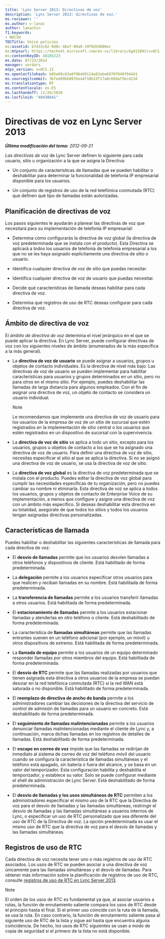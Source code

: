 ```yaml
---
title: 'Lync Server 2013: Directivas de voz'
description: 'Lync Server 2013: directivas de voz.'
ms.reviewer: ''
ms.author: v-lanac
author: lanachin
f1.keywords:
- NOCSH
TOCTitle: Voice policies
ms:assetid: b7433c62-9d8c-48af-89a0-19f0d34806ec
ms:mtpsurl: https://technet.microsoft.com/en-us/library/Gg412891(v=OCS.15)
ms:contentKeyID: 48185223
ms.date: 07/23/2014
manager: serdars
mtps_version: v=OCS.15
ms.openlocfilehash: b85e69c83a8f964d9114a83abe6978f040f044d1
ms.sourcegitcommit: 36fee89bb887bea4f18b19f17a8c69daf5bc423d
ms.translationtype: MT
ms.contentlocale: es-ES
ms.lasthandoff: 11/26/2020
ms.locfileid: "49438641"
---
```

# <a name="voice-policies-in-lync-server-2013"></a>Directivas de voz en Lync Server 2013

<div data-xmlns="http://www.w3.org/1999/xhtml">

<div class="topic" data-xmlns="http://www.w3.org/1999/xhtml" data-msxsl="urn:schemas-microsoft-com:xslt" data-cs="https://msdn.microsoft.com/">

<div data-asp="https://msdn2.microsoft.com/asp">



</div>

<div id="mainSection">

<div id="mainBody">

<span> </span>

_**Última modificación del tema:** 2012-09-21_

*Las directivas de voz* de Lync Server definen lo siguiente para cada usuario, sitio u organización a la que se asigna la Directiva:

  - Un conjunto de características de llamadas que se pueden habilitar o deshabilitar para determinar la funcionalidad de telefonía IP empresarial disponible para los usuarios.

  - Un conjunto de registros de uso de la red telefónica conmutada (RTC) que definen qué tipo de llamadas están autorizadas.

<div>

## <a name="planning-for-voice-policies"></a>Planificación de directivas de voz

Los pasos siguientes le ayudarán a planear las directivas de voz que necesitará para su implementación de telefonía IP empresarial:

  - Determina cómo configurarás la directiva de voz global (la directiva de voz predeterminada que se instala con el producto). Esta Directiva se aplicará a todos los usuarios de telefonía de telefonía empresarial a los que no se les haya asignado explícitamente una directiva de sitio o usuario.

  - Identifica cualquier directiva de voz de sitio que puedas necesitar.

  - Identifica cualquier directiva de voz de usuario que puedas necesitar.

  - Decide qué características de llamada deseas habilitar para cada directiva de voz.

  - Determina qué registros de uso de RTC deseas configurar para cada directiva de voz.

<div>

## <a name="voice-policy-scope"></a>Ámbito de directiva de voz

El *ámbito de directiva de voz* determina el nivel jerárquico en el que se puede aplicar la directiva. En Lync Server, puede configurar directivas de voz con los siguientes niveles de ámbito (enumerados de la más específica a la más general).

  - La **directiva de voz de usuario** se puede asignar a usuarios, grupos u objetos de contacto individuales. Es la directiva de nivel más bajo. Las directivas de voz de usuario se pueden implementar para habilitar características para usuarios y grupos determinados en un sitio, pero no para otros en el mismo sitio. Por ejemplo, puedes deshabilitar las llamadas de larga distancia para algunos empleados. Con el fin de asignar una directiva de voz, un objeto de contacto se considera un usuario individual.
    
    <div>
    

    > [!NOTE]  
    > Le recomendamos que implemente una directiva de voz de usuario para los usuarios de la empresa de voz de un sitio de sucursal que estén registrados en la implementación de sitio central o los usuarios que estén registrados en un dispositivo de sucursal con la supervivencia.

    
    </div>

  - La **directiva de voz de sitio** se aplica a todo un sitio, excepto para los usuarios, grupos u objetos de contacto a los que se ha asignado una directiva de voz de usuario. Para definir una directiva de voz de sitio, necesitas especificar el sitio al que se aplica la directiva. Si no se asignó una directiva de voz de usuario, se usa la directiva de voz de sitio.

  - La **directiva de voz global** es la directiva de voz predeterminada que se instala con el producto. Puedes editar la directiva de voz global para cumplir las necesidades específicas de tu organización, pero no puedes cambiar su nombre ni eliminarla. Esta directiva de voz se aplica a todos los usuarios, grupos y objetos de contacto de Enterprise Voice de su implementación, a menos que configure y asigne una directiva de voz con un ámbito más específico. Si deseas deshabilitar esta directiva en su totalidad, asegúrate de que todos los sitios y todos los usuarios tengan asignadas directivas personalizadas.

</div>

<div>

## <a name="call-features"></a>Características de llamada

Puedes habilitar o deshabilitar las siguientes características de llamada para cada directiva de voz:

  - El **desvío de llamadas** permite que los usuarios desvíen llamadas a otros teléfonos y dispositivos de cliente. Está habilitado de forma predeterminada.

  - La **delegación** permite a los usuarios especificar otros usuarios para que realicen y reciban llamadas en su nombre. Está habilitada de forma predeterminada.

  - La **transferencia de llamadas** permite a los usuarios transferir llamadas a otros usuarios. Está habilitada de forma predeterminada.

  - El **estacionamiento de llamadas** permite a los usuarios estacionar llamadas y atenderlas en otro teléfono o cliente. Está deshabilitado de forma predeterminada.

  - La característica de **llamadas simultáneas** permite que las llamadas entrantes suenen en un teléfono adicional (por ejemplo, un móvil) u otros dispositivos de extremo. Está habilitada de forma predeterminada.

  - La **llamada de equipo** permite a los usuarios de un equipo determinado responder llamadas por otros miembros del equipo. Está habilitada de forma predeterminada.

  - El **desvío de RTC** permite que las llamadas realizadas por usuarios que tienen asignada esta directiva a otros usuarios de la empresa se puedan desviar en la red telefónica conmutada (RTC) si la red WAN está saturada o no disponible. Está habilitado de forma predeterminada.

  - El **reemplazo de directiva de ancho de banda** permite a los administradores cambiar las decisiones de la directiva del servicio de control de admisión de llamadas para un usuario en concreto. Está deshabilitado de forma predeterminada.

  - El **seguimiento de llamadas malintencionadas** permite a los usuarios denunciar llamadas malintencionadas mediante el cliente de Lync y, a continuación, marca dichas llamadas en los registros de detalles de llamadas. Está deshabilitado de forma predeterminada.

  - El **escape en correo de voz** impide que las llamadas se redirijan de inmediato al sistema de correo de voz del teléfono móvil del usuario cuando se configura la característica de llamadas simultáneas y el teléfono está apagado, sin batería o fuera del alcance, y se basa en un valor del temporizador. Esta configuración habilita y deshabilita el temporizador, y establece su valor. Solo se puede configurar mediante el shell de administración de Lync Server. Está deshabilitado de forma predeterminada.

  - El **desvío de llamadas y los usos simultáneos de RTC** permiten a los administradores especificar el mismo uso de la RTC que la Directiva de voz para el desvío de llamadas y las llamadas simultáneas, restringir el desvío de llamadas y las llamadas simultáneas a usuarios internos de Lync, o especificar un uso de RTC personalizado que sea diferente del uso de RTC de la Directiva de voz. La opción predeterminada es usar el mismo uso de RTC que la directiva de voz para el desvío de llamadas y las llamadas simultáneas.

</div>

<div>

## <a name="pstn-usage-records"></a>Registros de uso de RTC

Cada directiva de voz necesita tener uno o más registros de uso de RTC asociados. Los usos de RTC se pueden asociar a una directiva de voz únicamente para las llamadas simultáneas y el desvío de llamadas. Para obtener más información sobre la planificación de registros de uso de RTC, consulte [registros de uso de RTC en Lync Server 2013](lync-server-2013-pstn-usage-records.md).

<div>


> [!NOTE]  
> El orden de los usos de RTC es fundamental ya que, al asociar usuarios a rutas, la función de enrutamiento saliente compara los usos de RTC desde el principio hasta el final. Si el primer uso coincide con la ruta de la llamada, se usa la ruta. En caso contrario, la función de enrutamiento saliente pasa al siguiente uso de RTC de la lista y sigue así hasta que encuentra alguna coincidencia. De hecho, los usos de RTC siguientes se usan a modo de copia de seguridad si el primero de la lista no está disponible.



</div>

</div>

</div>

</div>

<span> </span>

</div>

</div>

</div>

